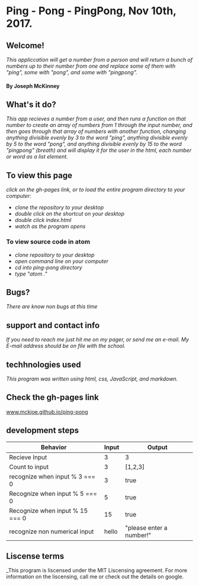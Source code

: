 # Ping - Pong - PingPong, Nov 10th, 2017.

## Welcome!
_This appliccation will get a number from a person and will return a bunch of numbers up to their number from one and replace some of them with "ping", some with "pong", and some with "pingpong"._

#### By Joseph McKinney

## What's it do?
_This app recieves a number from a user, and then runs a function on that number to create an array of numbers from 1 through the input number, and then goes through that array of numbers with another function, changing anything divisible evenly by 3 to the word "ping", anything divisible evenly by 5 to the word "pong", and anything divisible evenly by 15 to the word "pingpong" (breath) and will display it for the user in the html, each number or word as a list element._

## To view this page
 _click on the gh-pages link, or to load the entire program directory to your computer:_

* _clone the repository to your desktop_
* _double click on the shortcut on your desktop_
* _double click index.html_
* _watch as the program opens_
### To view source code in atom
* _clone repository to your desktop_
* _open command line on your computer_
* _cd into ping-pong directory_
* _type "atom ."_

## Bugs?
_There are know non bugs at this time_

## support and contact info

_If you need to reach me just hit me on my pager, or send me an e-mail.  My E-mail address should be on file with the school._

## techhnologies used
_This program was written using html, css, JavaScript, and markdown._

## Check the gh-pages link
www.mckjoe.github.io/ping-pong

## development steps

| Behavior |  Input | Output  |
|----------|--------|---------|
| Recieve Input| 3     | 3    |
| Count to input| 3     | [1,2,3]  |
|recognize when input % 3 === 0 | 3 | true|
|Recognize when input % 5 === 0 | 5 | true|
|Recognize when input % 15 === 0 | 15| true|
|recognize non numerical input| hello |"please enter a number!"|

## Liscense terms
_This program is liscensed under the MIT Liscensing agreement.  For more information on the liscensing, call me or check out the details on google.   
